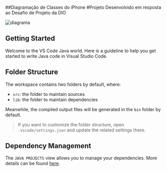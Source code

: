 ##Diagramação de Classes do iPhone
#Projeto Desenvolvido em resposta ao Desafio de Projeto da DIO

![diagrama](https://github.com/S3R6104BR3U/Diagramacao-Classes-iPhone/assets/86629519/9f24f56c-b563-469a-9240-fc0f7011138f)

## Getting Started
Welcome to the VS Code Java world. Here is a guideline to help you get started to write Java code in Visual Studio Code.

## Folder Structure

The workspace contains two folders by default, where:

- `src`: the folder to maintain sources
- `lib`: the folder to maintain dependencies

Meanwhile, the compiled output files will be generated in the `bin` folder by default.

> If you want to customize the folder structure, open `.vscode/settings.json` and update the related settings there.

## Dependency Management

The `JAVA PROJECTS` view allows you to manage your dependencies. More details can be found [here](https://github.com/microsoft/vscode-java-dependency#manage-dependencies).



